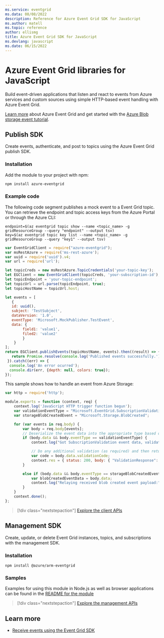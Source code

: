 ```yaml
---
ms.service: eventgrid
ms.data: 08/08/2022
description: Reference for Azure Event Grid SDK for JavaScript
ms.author: matell
ms.topic: reference
author: ellismg
title: Azure Event Grid SDK for JavaScript
ms.devlang: javascript
ms.date: 06/15/2022
---
```

# Azure Event Grid libraries for JavaScript

Build event-driven applications that listen and react to events from Azure services and custom sources using simple HTTP-based event handling with Azure Event Grid.

[Learn more](/azure/event-grid/overview) about Azure Event Grid and get started with the [Azure Blob storage event tutorial](/azure/storage/blobs/storage-blob-event-quickstart). 

## Publish SDK

Create events, authenticate, and post to topics using the Azure Event Grid publish SDK.

### Installation

Add the module to your project with npm:

```bash
npm install azure-eventgrid
```

### Example code

The following code segment publishes a mock event to a Event Grid topic. You can retrieve the endpoint and topic access keys from the Azure Portal or through the Azure CLI:

```azurecli-interactive
endpoint=$(az eventgrid topic show --name <topic_name> -g gridResourceGroup --query "endpoint" --output tsv)
key=$(az eventgrid topic key list --name <topic_name> -g gridResourceGroup --query "key1" --output tsv)
```

```JavaScript
var EventGridClient = require("azure-eventgrid");
var msRestAzure = require('ms-rest-azure');
var uuid = require('uuid').v4;
var url = require('url');

let topicCreds = new msRestAzure.TopicCredentials('your-topic-key');
let EGClient = new EventGridClient(topicCreds, 'your-subscription-id');
let topicEndpoint = 'your-topic-endpoint';
let topicUrl = url.parse(topicEndpoint, true);
let topicHostName = topicUrl.host;

let events = [
   {
   id: uuid(),
   subject: 'TestSubject',
   dataVersion: '1.0',
   eventType: 'Microsoft.MockPublisher.TestEvent',
   data: {
        field1: 'value1',
        filed2: 'value2'
        }
    }
];
return EGClient.publishEvents(topicHostName, events).then((result) => {
   return Promise.resolve(console.log('Published events successfully.'));
 }).catch((err) => {
  console.log('An error ocurred');
  console.dir(err, {depth: null, colors: true});
});
```

This sample shows how to handle an event from Azure Storage:

```JavaScript
var http = require('http');

module.exports = function (context, req) {
    context.log('JavaScript HTTP trigger function begun');
    var validationEventType = "Microsoft.EventGrid.SubscriptionValidationEvent";
    var storageBlobCreatedEvent = "Microsoft.Storage.BlobCreated";

    for (var events in req.body) {
        var body = req.body[events];
        // Deserialize the event data into the appropriate type based on event type  
        if (body.data && body.eventType == validationEventType) {
            context.log("Got SubscriptionValidation event data, validation code: " + body.data.validationCode + " topic: " + body.topic);

            // Do any additional validation (as required) and then return back the below response
            var code = body.data.validationCode;
            context.res = { status: 200, body: { "ValidationResponse": code } };
        }

        else if (body.data && body.eventType == storageBlobCreatedEvent) {
            var blobCreatedEventData = body.data;
            context.log("Relaying received blob created event payload:" + JSON.stringify(blobCreatedEventData));
        }
    }
    context.done();
};
```

> [!div class="nextstepaction"]
> [Explore the client APIs](/JavaScript/api/overview/azure/eventgrid/client)

## Management SDK

Create, update, or delete Event Grid instances, topics, and subscriptions with the management SDK.

### Installation

```
npm install @azure/arm-eventgrid
```

### Samples

Examples for using this module in Node.js as well as browser applications can be found in the [README for the module](https://www.npmjs.com/package/@azure/arm-eventgrid)

> [!div class="nextstepaction"]
> [Explore the management APIs](/https://www.npmjs.com/package/@azure/arm-eventgrid)

## Learn more

- [Receive events using the Event Grid SDK](/azure/event-grid/receive-events)